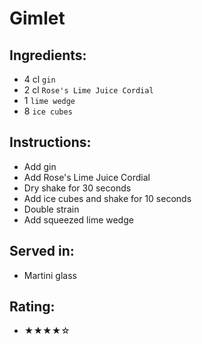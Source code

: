# Gimlet

## Ingredients:
- 4 cl `gin`
- 2 cl `Rose's Lime Juice Cordial`
- 1 `lime wedge`
- 8 `ice cubes`

## Instructions:
- Add gin
- Add Rose's Lime Juice Cordial
- Dry shake for 30 seconds
- Add ice cubes and shake for 10 seconds
- Double strain
- Add squeezed lime wedge

## Served in:
- Martini glass

## Rating:
- ★★★★☆